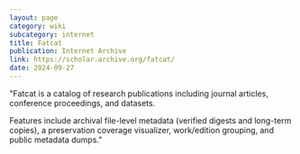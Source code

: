 ```yaml
---
layout: page
category: wiki
subcategory: internet
title: Fatcat
publication: Internet Archive
link: https://scholar.archive.org/fatcat/
date: 2024-09-27
---
```


"Fatcat is a catalog of research publications including journal articles, conference proceedings, and datasets.

Features include archival file-level metadata (verified digests and long-term copies), a preservation coverage visualizer, work/edition grouping, and public metadata dumps."
